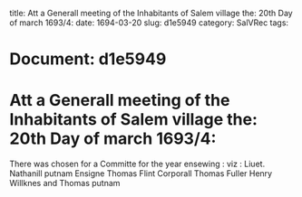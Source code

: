 title: Att a Generall meeting of the Inhabitants of Salem village the: 20th Day of march 1693/4:
date: 1694-03-20
slug: d1e5949
category: SalVRec
tags: 




# Document: d1e5949


# Att a Generall meeting of the Inhabitants of Salem village the: 20th Day of march 1693/4:

There was chosen for a Committe for the year ensewing : viz : Liuet. Nathanill putnam Ensigne Thomas Flint Corporall Thomas Fuller Henry Willknes and Thomas putnam
